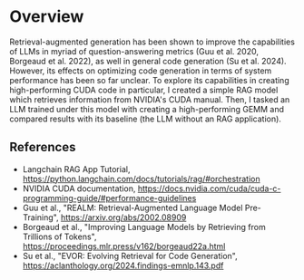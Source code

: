 # Overview
Retrieval-augmented generation has been shown to improve the capabilities of LLMs in myriad of question-answering metrics (Guu et al. 2020, Borgeaud et al. 2022), as well in general code generation (Su et al. 2024). However, its effects on optimizing code generation in terms of system performance has been so far unclear. To explore its capabilities in creating high-performing CUDA code in particular, I created a simple RAG model which retrieves information from NVIDIA's CUDA manual. Then, I tasked an LLM trained under this model with creating a high-performing GEMM and compared results with its baseline (the LLM without an RAG application). 

## References
- Langchain RAG App Tutorial, https://python.langchain.com/docs/tutorials/rag/#orchestration
- NVIDIA CUDA documentation, https://docs.nvidia.com/cuda/cuda-c-programming-guide/#performance-guidelines
- Guu et al., "REALM: Retrieval-Augmented Language Model Pre-Training", https://arxiv.org/abs/2002.08909
- Borgeaud et al., "Improving Language Models by Retrieving from Trillions of Tokens", https://proceedings.mlr.press/v162/borgeaud22a.html
- Su et al., "EVOR: Evolving Retrieval for Code Generation", https://aclanthology.org/2024.findings-emnlp.143.pdf